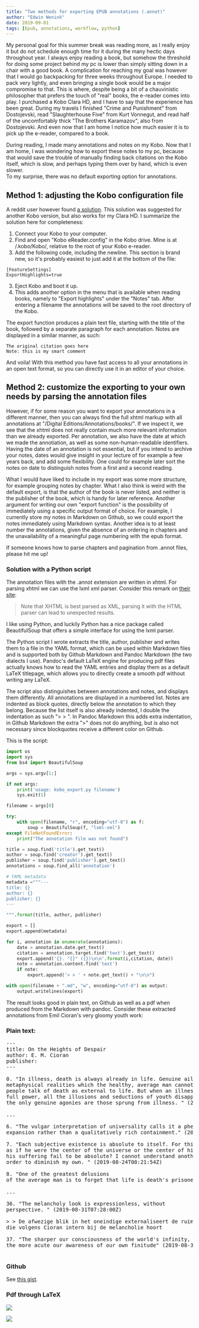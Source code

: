 ```yaml
---
title: "Two methods for exporting EPUB annotations (.annot)"
author: "Edwin Wenink"
date: 2019-09-01
tags: [Epub, annotations, workflow, python]
---
```


My personal goal for this summer break was reading more, as I really enjoy it but do not schedule enough time for it during the many hectic days throughout year. 
I always enjoy reading a book, but somehow the threshold for doing some project behind my pc is lower than simply sitting down in a chair with a good book.
A complication for reaching my goal was however that I would go backpacking for three weeks throughout Europe. 
I needed to pack very lightly, and even bringing a single book would be a major compromise to that. 
This is where, despite being a bit of a chauvinistic philosopher that prefers the touch of "real" books, the e-reader comes into play.
I purchased a Kobo Clara HD, and I have to say that the experience has been great.
During my travels I finished "Crime and Punishment" from Dostojevski, read "Slaughterhouse Five" from Kurt Vonnegut, and read half of the uncomfortably thick "The Brothers Karamazov", also from Dostojevski. 
And even now that I am home I notice how much easier it is to pick up the e-reader, compared to a book. 

During reading, I made many annotations and notes on my Kobo. 
Now that I am home, I was wondering how to export these notes to my pc, because that would save the trouble of manually finding back citations on the Kobo itself, which is slow, and perhaps typing them over by hand, which is even slower.  
To my surprise, there was no default exporting option for annotations. 

## Method 1: adjusting the Kobo configuration file

A reddit user however found [a solution](https://www.reddit.com/r/kobo/comments/7swz6v/exporting_highlights_and_comments/).
This solution was suggested for another Kobo version, but also works for my Clara HD.
I summarize the solution here for completeness:

1. Connect your Kobo to your computer.
2. Find and open "Kobo eReader.config" in the Kobo drive. Mine is at /.kobo/Kobo/, relative to the root of your Kobo e-reader.
3. Add the following code, including the newline. 
This section is brand new, so it's probably easiest to just add it at the bottom of the file:

```
[FeatureSettings]
ExportHighlights=true
```

3. Eject Kobo and boot it up. 
4. This adds another option in the menu that is available when reading books, namely to "Export highlights" under the "Notes" tab. After entering a filename the annotations will be saved to the root directory of the Kobo.

The export function produces a plain text file, starting with the title of the book, followed by a separate paragraph for each annotation. 
Notes are displayed in a similar manner, as such: 

	The original citation goes here
	Note: this is my smart comment 

And voila!
With this method you have fast access to all your annotations in an open text format, so you can directly use it in an editor of your choice. 

## Method 2: customize the exporting to your own needs by parsing the annotation files 

However, if for some reason you want to export your annotations in a different manner, 
then you can always find the full xhtml markup with all annotations at "/Digital Editions/Annotations/books/".
If we inspect it, we see that the xhtml does not really contain much more relevant information than we already exported.
Per annotation, we also have the date at which we made the annotiation, as well as some non-human-readable identifiers. 
Having the date of an annotation is not essential, but if you intend to archive your notes, dates would give insight in your lecture of for example a few years back, and add some flexibility.
One could for example later sort the notes on date to distinguish notes from a first and a second reading. 

What I would have liked to include in my export was some more structure, for example grouping notes by chapter. 
What I also think is weird with the default export, is that the author of the book is never listed, and neither is the publisher of the book, which is handy for later reference.
Another argument for writing our own "export function" is the possibility of immediately using a specific output format of choice.
For example, I currently store my notes in Markdown on Github, so we could export the notes immediately using Markdown syntax.
Another idea is to at least number the annotations, given the absence of an ordering in chapters and the unavailability of a meaningful page numbering with the epub format.

If someone knows how to parse chapters and pagination from .annot files, please hit me up!

### Solution with a Python script

The annotation files with the .annot extension are written in xhtml.
For parsing xhtml we can use the lxml xml parser. 
Consider this remark on [their site](https://lxml.de/parsing.html):

> Note that XHTML is best parsed as XML, parsing it with the HTML parser can lead to unexpected results.

I like using Python, and luckily Python has a nice package called BeautifulSoup that offers a simple interface for using the lxml parser.

The Python script I wrote extracts the title, author, publisher and writes them to a file in the YAML format, which can be used within Markdown files and is supported both by Github Markdown and Pandoc Markdown (the two dialects I use).
Pandoc's default LaTeX engine for producing pdf files actually knows how to read the YAML entries and display them as a default LaTeX titlepage, which allows you to directly create a smooth pdf without writing any LaTeX. 

The script also distinguishes between annotations and notes, and displays them differently.
All annotations are displayed in a numbered list.
Notes are indented as block quotes, directly below the annotation to which they belong. 
Because the list itself is also already indented, I double the indentation as such "> > ".
In Pandoc Markdown this adds extra indentation, in Github Markdown the extra ">" does not do anything, but is also not necessary since blockquotes receive a different color on Github. 

This is the script:

```Python
import os
import sys
from bs4 import BeautifulSoup

args = sys.argv[1:]

if not args:
    print('usage: kobo_export.py filename')
    sys.exit(1)

filename = args[0]

try:
    with open(filename, "r", encoding="utf-8") as f:
        soup = BeautifulSoup(f, "lxml-xml")
except FileNotFoundError:
    print("The annotation file was not found")

title = soup.find('title').get_text()
author = soup.find('creator').get_text() 
publisher = soup.find('publisher').get_text()
annotations = soup.find_all('annotation')

# YAML metadata
metadata ="""---
title: {}
author: {}
publisher: {}
---

""".format(title, author, publisher)

export = []
export.append(metadata)

for i, annotation in enumerate(annotations):
    date = annotation.date.get_text()
    citation = annotation.target.find('text').get_text()
    export.append('{}. "{}" ({})\n\n'.format(i,citation, date))
    note = annotation.content.find('text')
    if note:
        export.append('> > ' + note.get_text() + "\n\n")

with open(filename + ".md", "w", encoding="utf-8") as output:
    output.writelines(export)
```

The result looks good in plain text, on Github as well as a pdf when produced from the Markdown with pandoc. 
Consider these extracted annotations from Emil Cioran's very gloomy youth work: 

### Plain text:

<pre>
---
title: On the Heights of Despair
author: E. M. Cioran
publisher: 
---

0. "In illness, death is always already in life. Genuine ailment links us to
metaphysical realities which the healthy, average man cannot understand. Young
people talk of death as external to life. But when an illness hits them with
full power, all the illusions and seductions of youth disappear. In this world,
the only genuine agonies are those sprung from illness. " (2019-08-26T11:46:10Z)

...

6. "The vulgar interpretation of universality calls it a phenomenon of quantitative
expansion rather than a qualitatively rich containment." (2019-08-23T10:19:09Z)

7. "Each subjective existence is absolute to itself. For this reason each man lives 
as if he were the center of the universe or the center of history. Then how could
his suffering fail to be absolute? I cannot understand another's suffering in
order to diminish my own. " (2019-08-24T08:21:54Z)

8. "One of the greatest delusions
of the average man is to forget that life is death's prisoner." (2019-08-26T11:38:32Z)

... 

36. "The melancholy look is expressionless, without
perspective. " (2019-08-31T07:28:00Z)

> > De afwezige blik in het oneindige externaliseert de ruimtelijkheid 
die volgens Cioran intern bij de melancholie hoort

37. "The sharper our consciousness of the world's infinity,
the more acute our awareness of our own finitude" (2019-08-31T07:29:48Z)

</pre>

### Github

See [this gist](https://gist.github.com/EdwinWenink/42ebcaf972ff4bbabda31fbc4f8b3516).

### Pdf through LaTeX

![](/images/33-blog/annotation_pdf.png)

![](/images/33-blog/annotation_pdf2.png)
